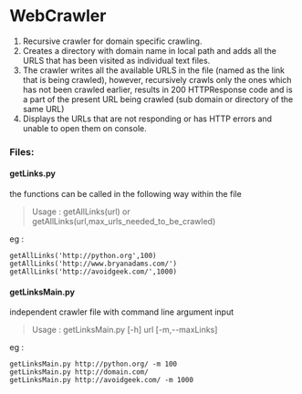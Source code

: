 # WebCrawler

1. Recursive crawler for domain specific crawling.
2. Creates a directory with domain name in local path and adds all the URLS that has been visited as individual text files. 
3. The crawler writes all the available URLS in the file (named as the link that is being crawled), however, recursively crawls only the ones which has not been crawled earlier, results in 200 HTTPResponse code and is a part of the present URL being crawled (sub domain or directory of the same URL) 
4. Displays the URLs that are not responding or has HTTP errors and unable to open them on console.



### Files:

#### getLinks.py 
  the functions can be called in the following way within the file 
  >Usage :   getAllLinks(url) or getAllLinks(url,max_urls_needed_to_be_crawled)
  
eg : 

    getAllLinks('http://python.org',100)
    getAllLinks('http://www.bryanadams.com/')
    getAllLinks('http://avoidgeek.com/',1000)
  
#### getLinksMain.py
independent crawler file with command line argument input
>Usage : getLinksMain.py [-h] url [-m,--maxLinks]

eg : 

    getLinksMain.py http://python.org/ -m 100
    getLinksMain.py http://domain.com/
    getLinksMain.py http://avoidgeek.com/ -m 1000
